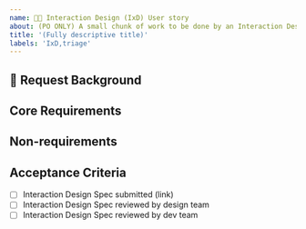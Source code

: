 ```yaml
---
name: 🧑‍💼 Interaction Design (IxD) User story
about: (PO ONLY) A small chunk of work to be done by an Interaction Designer
title: '(Fully descriptive title)'
labels: 'IxD,triage'
---
```


<!-- Ensure the title can be understood without the parent item's context, e.g. "nimble-datepicker interaction design request" rather than just "Interaction Design" -->

## 📌 Request Background

<!-- A short description of the request and requester. E.g. Who is the client and how do they expect to use the component? -->
<!-- Link to New Component issue -->

## Core Requirements

<!-- Outline the essential requirements of the component. What does the user need to be able to do with the component? E.g. For a date picker… 

- User must to be able to specify a _specific date_ for use in filter query
- User should not be able to specify an invalid date
- User must be able to enter date with keyboard interaction alone
- … -->

## Non-requirements

<!-- What ideas are out of scope for this component? E.g. For a date picker… 

- User does not need to pick the date from a calendar widget 
- … -->


## Acceptance Criteria

- [ ] Interaction Design Spec submitted (link)
- [ ] Interaction Design Spec reviewed by design team
- [ ] Interaction Design Spec reviewed by dev team